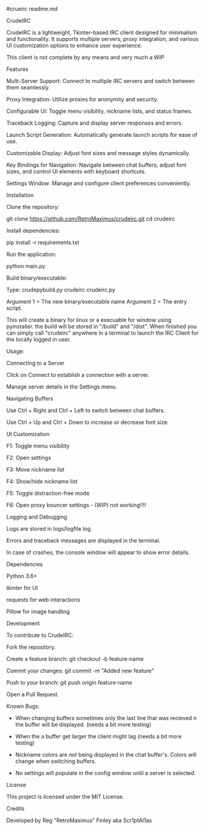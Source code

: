 #crueirc readme.md

CrudeIRC

CrudeIRC is a lightweight, Tkinter-based IRC client designed for minimalism and functionality. It supports multiple servers, proxy integration, and various UI customization options to enhance user experience.

This client is not complete by any means and very much a *WIP*

Features

Multi-Server Support: Connect to multiple IRC servers and switch between them seamlessly.

Proxy Integration: Utilize proxies for anonymity and security.

Configurable UI: Toggle menu visibility, nickname lists, and status frames.

Traceback Logging: Capture and display server responses and errors.

Launch Script Generation: Automatically generate launch scripts for ease of use.

Customizable Display: Adjust font sizes and message styles dynamically.

Key Bindings for Navigation: Navigate between chat buffers, adjust font sizes, and control UI elements with keyboard shortcuts.

Settings Window: Manage and configure client preferences conveniently.


Installation

Clone the repository:

git clone https://github.com/RetroMaximus/crudeirc.git
cd crudeirc

Install dependencies:

pip install -r requirements.txt

Run the application:

python main.py


Build binary/executable:

Type: crudepybuild.py crudeirc crudeirc.py

Argument 1 = The new binary/executable name
Argument 2 = The entry script.

This will create a binary for linux or a execuable for window using pyinstaller.
the build will be stored in "/build" and "/dist". When finished you can simply call "crudeirc" anywhere in a terminal to launch
the IRC Client for the locally logged in user.


Usage:

Connecting to a Server

Click on Connect to establish a connection with a server.

Manage server details in the Settings menu.

Navigating Buffers

Use Ctrl + Right and Ctrl + Left to switch between chat buffers.

Use Ctrl + Up and Ctrl + Down to increase or decrease font size.


UI Customization

F1: Toggle menu visibility

F2: Open settings

F3: Move nickname list

F4: Show/hide nickname list

F5: Toggle distraction-free mode

F6: Open proxy bouncer settings - (WIP) not working!!!!


Logging and Debugging

Logs are stored in logs/logfile.log.

Errors and traceback messages are displayed in the terminal.

In case of crashes, the console window will appear to show error details.


Dependencies

Python 3.6+

tkinter for UI

requests for web interactions

Pillow for image handling


Development

To contribute to CrudeIRC:

Fork the repository.

Create a feature branch: git checkout -b feature-name

Commit your changes: git commit -m "Added new feature"

Push to your branch: git push origin feature-name

Open a Pull Request.


Known Bugs:

- When changing buffers sometimes only the last line that was recieved n the buffer will be displayed.
    (needs a bit more testing)

- When the a buffer get larger the client might lag (needs a bit more testing)

- Nickname colors are not being displayed in the chat buffer's. Colors will change when switching buffers.

- No settings will populate in the config window until a server is selected.


License

This project is licensed under the MIT License.

Credits

Developed by Reg "RetroMaximus" Finley aka Scr1ptAl1as
